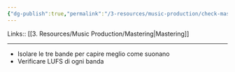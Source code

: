 ```yaml
---
{"dg-publish":true,"permalink":"/3-resources/music-production/check-master/"}
---
```


Links:: [[3. Resources/Music Production/Mastering\|Mastering]]

---
- Isolare le tre bande per capire meglio come suonano
- Verificare LUFS di ogni banda

